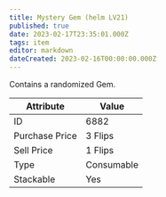```yaml
---
title: Mystery Gem (helm LV21)
published: true
date: 2023-02-17T23:35:01.000Z
tags: item
editor: markdown
dateCreated: 2023-02-16T00:00:00.000Z
---
```


Contains a randomized Gem.

|Attribute|Value|
|-|-|
|ID|6882|
|Purchase Price|3 Flips|
|Sell Price|1 Flips|
|Type|Consumable|
|Stackable|Yes|

